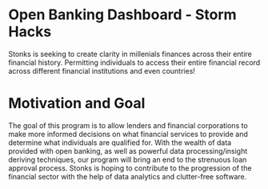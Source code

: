 # Open Banking Dashboard - Storm Hacks

Stonks is seeking to create clarity in millenials finances across their entire financial history. Permitting individuals to access their entire financial record across different financial institutions and even countries!

# Motivation and Goal

The goal of this program is to allow lenders and financial corporations to make more informed decisions on what financial services to provide and determine what individuals are qualified for. With the wealth of data provided with open banking, as well as powerful data processing/insight deriving techniques, our program will bring an end to the strenuous loan approval process. Stonks is hoping to contribute to the progression of the financial sector with the help of data analytics and clutter-free software.
